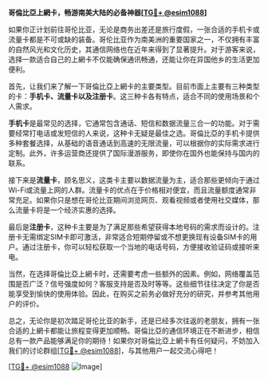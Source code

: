 **哥倫比亞上網卡，畅游南美大陆的必备神器[[TG💪+ @esim1088](https://t.me/s/esim1088)]**

如果你正计划前往哥伦比亚，无论是商务出差还是旅行度假，一张合适的手机卡或流量卡都是不可或缺的装备。哥伦比亚作为南美洲的重要国家之一，不仅拥有丰富的自然风光和文化历史，其通信网络也在近年来得到了显著提升。对于游客来说，选择一款适合自己的上網卡不仅能确保通讯畅通，还能让你在异国他乡的生活更加便利。

首先，让我们来了解一下哥倫比亞上網卡的主要类型。目前市面上主要有三种类型的卡：**手机卡、流量卡以及注册卡**。这三种卡各有特点，适合不同的使用场景和个人需求。

**手机卡**是最常见的选择，它通常包含通话、短信和数据流量三合一的功能。对于需要经常打电话或发短信的人来说，这种卡无疑是最佳之选。哥倫比亞的手机卡提供多种套餐选择，从基础的语音通话到高速的无限流量，可以根据你的实际需求进行定制。此外，许多运营商还提供了国际漫游服务，即使你在国外也能保持与国内的联系。

接下来是**流量卡**，顾名思义，这类卡主要以数据流量为主，适合那些更倾向于通过Wi-Fi或流量上网的人群。流量卡的优点在于价格相对便宜，而且流量额度通常非常充足。如果你只是想在哥伦比亚期间浏览网页、观看视频或者使用社交媒体，那么流量卡将是一个经济实惠的选择。

最后是**注册卡**，这种卡主要是为了满足那些希望获得本地号码的需求而设计的。注册卡无需绑定SIM卡即可激活，非常适合短期停留或不想更换现有设备SIM卡的用户。通过注册卡，你可以轻松获取一个当地的电话号码，方便接收验证码或接听来电。

当然，在选择哥倫比亞上網卡时，还需要考虑一些额外的因素。例如，网络覆盖范围是否广泛？信号强度如何？客服支持是否及时等等。这些细节往往决定了你是否能享受到愉快的使用体验。因此，在购买之前务必做好充分的研究，并参考其他用户的评价。

总之，无论你是初次踏足哥伦比亚的新手，还是已经多次往返的老朋友，拥有一张合适的上網卡都能让旅程变得更加顺畅。哥倫比亞的通信环境正在不断进步，相信总有一款产品能够满足你的期待！如果你对哥倫比亞上網卡有任何疑问，不妨加入我们的讨论群组[[TG💪+ @esim1088](https://t.me/s/esim1088)]，与其他用户一起交流心得吧！

[[TG💪+ @esim1088](https://t.me/s/esim1088) ![Image](https://i.postimg.cc/4NQfJmqS/Snipaste-2025-05-13-00-14-12.png)]
